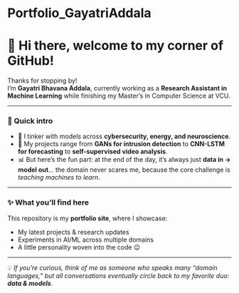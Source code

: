 # Portfolio_GayatriAddala


# 👋 Hi there, welcome to my corner of GitHub!

Thanks for stopping by!  
I’m **Gayatri Bhavana Addala**, currently working as a **Research Assistant in Machine Learning** while finishing my Master’s in Computer Science at VCU.  

---

### 🚀 Quick intro
- 🧠 I tinker with models across **cybersecurity, energy, and neuroscience**.  
- 🔬 My projects range from **GANs for intrusion detection** to **CNN-LSTM for forecasting** to **self-supervised video analysis**.  
- 📊 But here’s the fun part: at the end of the day, it’s always just **data in → model out**… the domain never scares me, because the core challenge is *teaching machines to learn*.  

---

### ✨ What you’ll find here
This repository is my **portfolio site**, where I showcase:
- My latest projects & research updates  
- Experiments in AI/ML across multiple domains  
- A little personality woven into the code 😉  

---

💡 *If you’re curious, think of me as someone who speaks many “domain languages,” but all conversations eventually circle back to my favorite duo: **data & models***.
